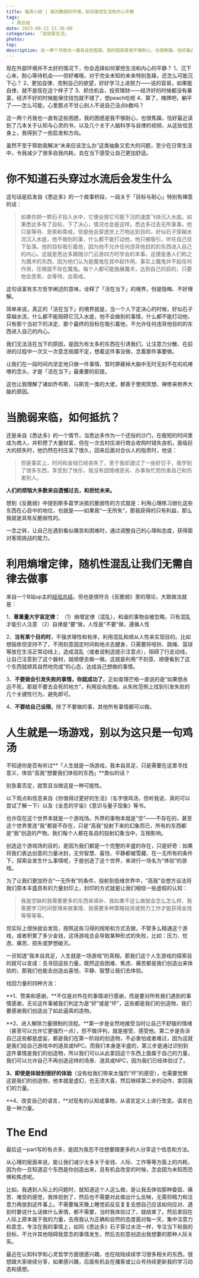 ```yaml
---
title: 每周小结 | 面对脆弱的环境，如何掌控生活和内心平静 
tags:
  - 周总结
date: 2023-08-13 21:36:00
categories: 「这就是生活」
photos:
top:
description: 这一两个月我也一直有这些困惑，我的困惑是我不够耐心，也很焦躁，恰好最近读到了几本关于认知与心灵的书，以及几个关于人脑科学与自律的视频，从这些信息身上，我得到了一些启发和方向。虽然不至于帮助我解决“未来应该怎么办”这类抽象又宏大的问题，至少在日常生活中，令我减少了很多自我内耗，去在当下感受让自己更加舒适。
---
```


现在外部环境并不太好的情况下，你会选择如何掌控生活和内心的平静？
1、沉下心来，耐心等待机会——但好难哦，对于完全未知的未来特别急躁，还怎么可能沉下心？
2、更加自律、克制自己的欲望，好好学习上进努力——说的容易，如果能自律，就不是现在这个样子了
3、抓住机会，投资理财——经济好的时候都没有暴富，经济不好的时候能保住钱包就不错了，想peach吃呢
4、算了，摊牌吧，躺平了——怎么可能，心里那点不甘心别人不说自己没点b数吗？

这一两个月我也一直有这些困惑，我的困惑是我不够耐心，也很焦躁，恰好最近读到了几本关于认知与心灵的书，以及几个关于人脑科学与自律的视频，从这些信息身上，我得到了一些启发和方向。

虽然不至于帮助我解决“未来应该怎么办”这类抽象又宏大的问题，至少在日常生活中，令我减少了很多自我内耗，去在当下感受让自己更加舒适。

# 你不知道石头穿过水流后会发生什么
这句话是启发自《悉达多》的一个故事桥段，一段关于「目标与耐心」特别有禅意的话：
>如果你把一颗石子投入水中，它便会按它可能下沉的速度飞快沉入水底。如果悉达多有了目标，下了决心，情况也会是这样。悉达多过去无所事事，他只是等待、思索和斋戒，但是他会穿透世上万物达到目的，好似石子穿越水流沉入水底，他不做别的事，什么都不能打动他，他只被吸引，听任自己往下坠落。他的目标吸引着他，因为他不允许任何违背他目的的东西进入自己的内心。这就是悉达多跟随沙门云游四方时学会的本事。这便是愚人们称之为魔术的东西，因为他们认为是魔鬼在其中起作用。事实上魔鬼并不起任何作用，压根就不存在魔鬼。每个人都可能施展魔术，达到自己的目的，只要他会思索，会等待，会斋戒。

这句话富有东方哲学阐述的意味，诠释了「活在当下」的境界，但是隐晦、不好理解。

简单来说，真正的「活在当下」的境界就是，当一个人下定决心的时候，好似石子穿越水流，什么都不能阻碍它沉入水底，他不会做别的事情，什么都不能打动他，只有那个当初下的决定、那个最终的目标在吸引着他，不允许任何违背他目的的东西进入自己的内心。

我们无法活在当下的原因，是因为有太多的东西在引诱我们，让注意力分散、在前进的过程中一次又一次意念摇摆不定，想着这件事没做，念着那件事要做。

让我们在一段时间内坚定地只做一件事情、暂时屏蔽掉大脑中无时无刻不在叽叽喳喳的念头，才是「活在当下」最重要的前提。

这也让我理解了诸如乔布斯、马斯克一类的大佬，都善于使用冥想、禅修来修养大脑的原因。

# 当脆弱来临，如何抵抗？
还是来自《悉达多》的一个情节，当悉达多作为一个还俗的沙门，在极短的时间里成为商人，并积攒了大量财富，但在一次去村庄进行商业收购时错失良机，面临巨大的损失时，他仍然在村庄呆了很久，回来后面对合伙人的指责时，他说：
>但是事实上，时间和金钱已经丧失了，至于我却渡过了一些好日子，我学到了很多东西，享受到了快乐，我没有因情绪恶劣、办事匆忙而伤害自己和伤害别人。

**人们的烦恼大多数来自遗憾过去，和担忧未来。**

想到《反脆弱》中提到斯多葛学派抵抗脆弱性的方式就是：利用心理练习弱化这些东西在心目中的地位，也就是——如果我“一无所失”，那我获得的只有利益，那么我就是具有反脆弱性的。

一念之转，让自己在遇到看似痛苦和困难时，通过调整自己的心理和态度，获得面对客观挑战的能力。

# 利用熵增定律，随机性混乱让我们无需自律去做事
来自一个B站up主的[经验总结](https://b23.tv/kbFhqgM)，但也是很符合《反脆弱》里的理论，大致做法就是：

1、**尊重量大宇宙定律：**
  （1）熵增定律（混乱），和谐的事物会被忽略，只有混乱才能引人注意
  （2）自律是“要”做，人性是“不要”做，遵循人性

2、**当有某个目的时**，不强求理性和有序，利用混乱和顺从人性来实现目的。比如想锻炼但坚持不了，不用刻意固定时间和地点去健身，只需要将哑铃、跳绳、篮球等放在生活正常动线上，造成混乱（或者说制造提示注意点），阻碍了行走动线，让自己注意到了这个器材，就顺便去做一做。这就是利用“不刻意、顺便看到了这个东西就顺其自然地完成”的心态，达成自己想做的事情。

3、**不要做会引发失败的事情，你就成功了**。正如查理芒格一直说的是“如果想永远不死，那就不要去会死的地方”，利用反向思维。从失败范例上找到引发失败的几个关键性行为，避免即可。

4、**不要给自己设限**。除了不要做的事，其他所有事情都可以做。

# 人生就是一场游戏，别以为这只是一句鸡汤
不知道你是否有听过**「人生就是一场游戏，我本自具足，只是需要在这里寻找意义，体验“高我”想要我们体验的东西」**类似的话？

别急着否定，就暂且当做这是一种可能性。

以下观点和信息来自《你值得过更好的生活》（名字很鸡汤，但听我说，真的可以尝试了解一下）以及《全息的宇宙》《意识与量子现象》等书。

也许现在这个世界本就是一个游戏场。外界的事物本就是“空”——不存在的，甚至这个世界里连“我”都是不存在，只是“高我”投射下来的幻象而已，所有的东西都是“我”创造的产物。我们每个人都在各自的投射幻象当中，互相影响。

创造这个游戏场的目的，是因为我们都是一个完整的丰盛的存在，只是好奇：如果将我们表达创意的力量冰封，无穷智慧、喜悦、平静都被雪藏、在一无所有的条件下，探索会发生什么事情呢，于是创造了这个世界，来进行一场名为“体验”的游戏。

为了让我们更加符合“一无所有”的条件，投射到低维世界中，“高我”会想方设法将我们原本丰盛具有的力量封印上，封印的方式就是让我们相信一些虚假的认知：
>我是空缺的我需要更多的东西来填补、我如果不这么做就会怎么怎么样、我需要学习时间管理来做事情、我需要多种策略投资或努力工作才能获得金钱等等等等。

但实际上很快就会发现，按照这些习得的规矩和方式去做，不管多么精通这个游戏，或者积累了多少金钱，这场游戏总会导致某种形式的失败，比如：压力、忧虑、痛苦、损失或梦想破灭。

一旦知道“我本自具足，人生就是一场游戏”的真相，那我们这个人生游戏的探索目的就可以变成：去寻回这些力量，既然这些困难、焦虑、痛苦都是我们创造出来体验的，那我们也能去创造出喜悦、平静、智慧让我们去体验。

找回力量的四种方法：

**1、赞美和感谢。**不仅是对外在的事情进行感谢，而是要对所有我们遇到的事情感谢，无论这件事被我们判定为是“好”或是“坏”，这些都是我们的创造物，我们要感谢我们创造出了如此逼真的造物。

**2、进入解除力量限制的流程。**第一步是全然地接受当时让自己不舒服的情绪（甚至可以允许它更强烈一点），但不做评判，就是接受、感受他。第二步是告诉自己这些都是虚妄，都是我们在第一阶段的创造物，不必害怕或者难过，因为这就是我们给自己游戏中的道具或NPC。而我们本身是丰盛的，第三步是通过识别到这件事情是我们的创造物，所以我们可以从此拿回这个东西上面属于自己的力量，我们可以允许自己不再创造这样的场景、道具或NPC，因为我们已经体验过了。

**3、即使是体验到很好的体验**（没有给我们带来太强烈“坏”的感受），也需要觉察这是我们的创造物，他本就是虚幻，也无须大喜，然后继续第二步的动作，拿回我们的力量。

**4、改变自己的语言，**对现有的认知或事物，从语言定义上进行改变。语言也是一种力量。

# The End

最后这一part写的有点多，是因为我忍不住想要跟更多的人分享这个信息和方法。

从心理的层面来说，能让我们减少太多关于金钱、人际、工作等等方面上的内耗，因为你一旦知道这个东西是你创造出来，且有机会改变的时候，怎会因为未知而恐惧和焦虑呢。

比如，我遇到人际上的问题时，就知道这个人这么做，是让我去体验那种委屈、痛苦、难受的感觉，我体验到了，然后也不需要对此做出什么反映，无需将精力和注意力再放到这件事上。不需要每天晚上睡觉前反反复复去想自己应该如何应对、遇到时要说什么话做什么表情，都不需要，当时我体验过了，就结束了。然后拿回在人际上原本属于我的力量，去用我认为正确和自然的态度面对每一天，集中注意力和意念，专注在我的事情上，如同《悉达多》石子穿过水流一样，专注当下和我的目标，不允许其他阻碍我意念的事情发生，然后去刻意创造出我想要的那种人际关系。

最近在认知科学和心灵哲学方面很感兴趣，也在陆陆续续学习很多相关的东西，很想跟大家继续分享，如果感兴趣，后面有机会在播客或公众号持续更新我的学习动态和感想。